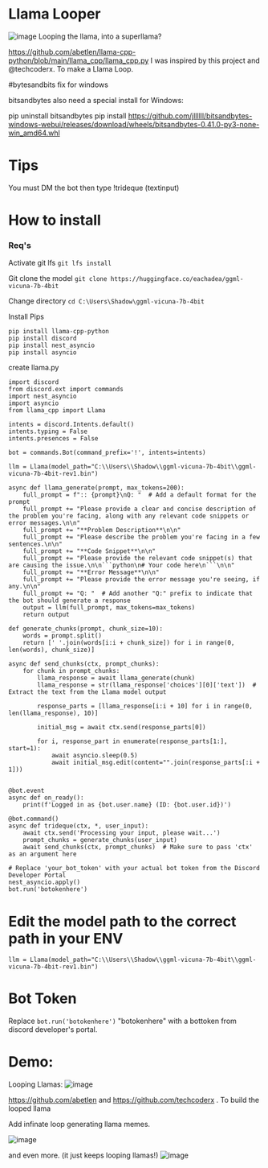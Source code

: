 # Llama Looper
![image](https://user-images.githubusercontent.com/34530588/230510137-df3f346c-201a-4ac0-8055-20a411051f5b.png)
Looping the llama, into a superllama? 

https://github.com/abetlen/llama-cpp-python/blob/main/llama_cpp/llama_cpp.py 
I was inspired by this project and @techcoderx. To make a Llama Loop.


#bytesandbits fix for windows

bitsandbytes also need a special install for Windows:

pip uninstall bitsandbytes
pip install https://github.com/jllllll/bitsandbytes-windows-webui/releases/download/wheels/bitsandbytes-0.41.0-py3-none-win_amd64.whl

# Tips
You must DM the bot then type !trideque (textinput)

# How to install

### Req's
Activate git lfs
`git lfs install`

Git clone the model
`git clone https://huggingface.co/eachadea/ggml-vicuna-7b-4bit`

Change directory
`cd C:\Users\Shadow\ggml-vicuna-7b-4bit`   
 
Install Pips
```
pip install llama-cpp-python
pip install discord
pip install nest_asyncio
pip install asyncio
```

create llama.py
```
import discord
from discord.ext import commands
import nest_asyncio
import asyncio
from llama_cpp import Llama

intents = discord.Intents.default()
intents.typing = False
intents.presences = False

bot = commands.Bot(command_prefix='!', intents=intents)

llm = Llama(model_path="C:\\Users\\Shadow\\ggml-vicuna-7b-4bit\\ggml-vicuna-7b-4bit-rev1.bin")

async def llama_generate(prompt, max_tokens=200):
    full_prompt = f":: {prompt}\nQ: "  # Add a default format for the prompt
    full_prompt += "Please provide a clear and concise description of the problem you're facing, along with any relevant code snippets or error messages.\n\n"
    full_prompt += "**Problem Description**\n\n"
    full_prompt += "Please describe the problem you're facing in a few sentences.\n\n"
    full_prompt += "**Code Snippet**\n\n"
    full_prompt += "Please provide the relevant code snippet(s) that are causing the issue.\n\n```python\n# Your code here\n```\n\n"
    full_prompt += "**Error Message**\n\n"
    full_prompt += "Please provide the error message you're seeing, if any.\n\n"
    full_prompt += "Q: "  # Add another "Q:" prefix to indicate that the bot should generate a response
    output = llm(full_prompt, max_tokens=max_tokens)
    return output

def generate_chunks(prompt, chunk_size=10):
    words = prompt.split()
    return [' '.join(words[i:i + chunk_size]) for i in range(0, len(words), chunk_size)]

async def send_chunks(ctx, prompt_chunks):
    for chunk in prompt_chunks:
        llama_response = await llama_generate(chunk)
        llama_response = str(llama_response['choices'][0]['text'])  # Extract the text from the Llama model output

        response_parts = [llama_response[i:i + 10] for i in range(0, len(llama_response), 10)]

        initial_msg = await ctx.send(response_parts[0])

        for i, response_part in enumerate(response_parts[1:], start=1):
            await asyncio.sleep(0.5)
            await initial_msg.edit(content="".join(response_parts[:i + 1]))


@bot.event
async def on_ready():
    print(f'Logged in as {bot.user.name} (ID: {bot.user.id})')

@bot.command()
async def trideque(ctx, *, user_input):
    await ctx.send('Processing your input, please wait...')
    prompt_chunks = generate_chunks(user_input)
    await send_chunks(ctx, prompt_chunks)  # Make sure to pass 'ctx' as an argument here

# Replace 'your_bot_token' with your actual bot token from the Discord Developer Portal
nest_asyncio.apply()
bot.run('botokenhere')
```
 # Edit the model path to the correct path in your ENV
 `llm = Llama(model_path="C:\\Users\\Shadow\\ggml-vicuna-7b-4bit\\ggml-vicuna-7b-4bit-rev1.bin")`
 # Bot Token
 
Replace `bot.run('botokenhere')` "botokenhere" with a bottoken from discord developer's portal.

# Demo:
Looping Llamas:
![image](https://user-images.githubusercontent.com/34530588/230567353-3f3795aa-c1a6-4916-9819-9275c836dd1b.png)


https://github.com/abetlen and https://github.com/techcoderx . To build the looped llama

Add infinate loop generating llama memes.

![image](https://user-images.githubusercontent.com/34530588/230510166-7f64c0d5-8854-4689-a79e-cf99fbcc93fc.png)


and even more. (it just keeps looping llamas!)
![image](https://user-images.githubusercontent.com/34530588/230510671-ec46297d-d0de-4dfe-bca3-ce596ad098ee.png)
